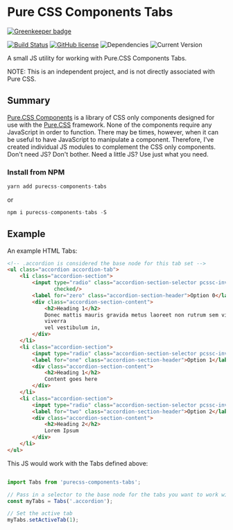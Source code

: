 Pure CSS Components Tabs
==================

[![Greenkeeper badge](https://badges.greenkeeper.io/joe-crick/pure-css-components-tabs.svg)](https://greenkeeper.io/)

[![Build Status](https://travis-ci.org/joe-crick/pure-css-components-tabs.svg?branch=master)](https://travis-ci.org/joe-crick/pure-css-components-tabs)
[![GitHub license](https://img.shields.io/github/license/Day8/re-frame.svg)](license.txt) 
![Dependencies](https://img.shields.io/badge/dependencies-up%20to%20date-brightgreen.svg)
![Current Version](https://img.shields.io/badge/version-0.0.1-green.svg)


A small JS utility for working with Pure.CSS Components Tabs. 

NOTE: This is an independent project, and is not directly associated with Pure CSS.

## Summary

[Pure.CSS Components](https://github.com/joe-crick/pure-css-components) is a library of CSS only components designed 
for use with the [Pure.CSS](https://purecss.io) framework. None of the components require any JavaScript in order to 
function. There may be times, however, when it can be useful to have JavaScript to manipulate a component. Therefore, 
I've created individual JS modules to complement the CSS only components. Don't need JS? Don't bother. Need a little 
JS? Use just what you need.

### Install from NPM

```js
yarn add purecss-components-tabs
```
or
```js
npm i purecss-components-tabs -S
```

## Example

An example HTML Tabs:

```html
<!-- .accordion is considered the base node for this tab set -->
<ul class="accordion accordion-tab">
    <li class="accordion-section">
        <input type="radio" class="accordion-section-selector pcssc-invisible" id="zero" name="tab-head" role="tab"
               checked/>
        <label for="zero" class="accordion-section-header">Option 0</label>
        <div class="accordion-section-content">
            <h2>Heading 1</h2>
            Donec mattis mauris gravida metus laoreet non rutrum sem viverra. Aenean nibh libero,
            viverra
            vel vestibulum in,
        </div>
    </li>
    <li class="accordion-section">
        <input type="radio" class="accordion-section-selector pcssc-invisible" id="one" name="tab-head" role="tab"/>
        <label for="one" class="accordion-section-header">Option 1</label>
        <div class="accordion-section-content">
            <h2>Heading 1</h2>
            Content goes here
        </div>
    </li>
    <li class="accordion-section">
        <input type="radio" class="accordion-section-selector pcssc-invisible" id="two" name="tab-head" role="tab"/>
        <label for="two" class="accordion-section-header">Option 2</label>
        <div class="accordion-section-content">
            <h2>Heading 2</h2>
            Lorem Ipsum
        </div>
    </li>
</ul>
```
This JS would work with the Tabs defined above: 

```js

import Tabs from 'purecss-components-tabs';

// Pass in a selector to the base node for the tabs you want to work with
const myTabs = Tabs('.accordion');

// Set the active tab
myTabs.setActiveTab(1);

```